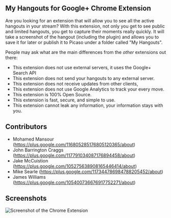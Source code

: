My Hangouts for Google+ Chrome Extension
---------------------------------------

Are you looking for an extension that will allow you to see all the active hangouts
in your stream? With this extension, not only you get to see public and limited
hangouts, you get to capture their moments really quickly. It will take a screenshot
of the hangout (including the plugin) and allows you to save it for later or publish
it to Picaso under a folder called "My Hangouts".

People may ask what are the main differences from the *other* extensions out there:

 - This extension does not use external servers, it uses the Google+ Search API
 - This extension does not send your hangouts to any external server.
 - This extension does not receive updates from other clients,
 - This extension does not use Google Analytics to track your every move.
 - This extension is 100% Open Source.
 - This extension is fast, secure, and simple to use.
 - This extension cannot leak any information, your information stays with you.

Contributors
-----------

- Mohamed Mansour (https://plus.google.com/116805285176805120365/about)
- John Barrington Craggs (https://plus.google.com/117791034087176894458/about)
- Jake McCuistion (https://plus.google.com/105275638908165446414/about)
- Mike Searle (https://plus.google.com/117344786984788205452/about)
- James Williams (https://plus.google.com/105400736676917752271/about)

Screenshots
----------

![Screenshot of the Chrome Extension](https://github.com/mohamedmansour/my-hangouts-extension/raw/master/screenshot/screenA.png)
